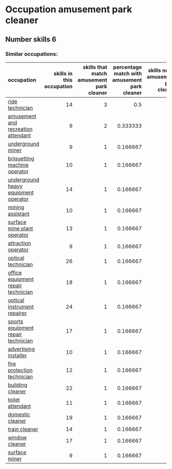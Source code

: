 # Occupation amusement park cleaner
## Number skills 6
### Similar occupations:
| occupation                                                                      |   skills in this occupation |   skills that match amusement park cleaner |   percentage match with amusement park cleaner |   skills not in amusement park cleaner |
|:--------------------------------------------------------------------------------|----------------------------:|-------------------------------------------:|-----------------------------------------------:|---------------------------------------:|
| [ride technician](ride_technician.md)                                           |                          14 |                                          3 |                                       0.5      |                                     11 |
| [amusement and recreation attendant](amusement_and_recreation_attendant.md)     |                           9 |                                          2 |                                       0.333333 |                                      7 |
| [underground miner](underground_miner.md)                                       |                           9 |                                          1 |                                       0.166667 |                                      8 |
| [briquetting machine operator](briquetting_machine_operator.md)                 |                          10 |                                          1 |                                       0.166667 |                                      9 |
| [underground heavy equipment operator](underground_heavy_equipment_operator.md) |                          14 |                                          1 |                                       0.166667 |                                     13 |
| [mining assistant](mining_assistant.md)                                         |                          10 |                                          1 |                                       0.166667 |                                      9 |
| [surface mine plant operator](surface_mine_plant_operator.md)                   |                          13 |                                          1 |                                       0.166667 |                                     12 |
| [attraction operator](attraction_operator.md)                                   |                           9 |                                          1 |                                       0.166667 |                                      8 |
| [optical technician](optical_technician.md)                                     |                          26 |                                          1 |                                       0.166667 |                                     25 |
| [office equipment repair technician](office_equipment_repair_technician.md)     |                          18 |                                          1 |                                       0.166667 |                                     17 |
| [optical instrument repairer](optical_instrument_repairer.md)                   |                          24 |                                          1 |                                       0.166667 |                                     23 |
| [sports equipment repair technician](sports_equipment_repair_technician.md)     |                          17 |                                          1 |                                       0.166667 |                                     16 |
| [advertising installer](advertising_installer.md)                               |                          10 |                                          1 |                                       0.166667 |                                      9 |
| [fire protection technician](fire_protection_technician.md)                     |                          12 |                                          1 |                                       0.166667 |                                     11 |
| [building cleaner](building_cleaner.md)                                         |                          22 |                                          1 |                                       0.166667 |                                     21 |
| [toilet attendant](toilet_attendant.md)                                         |                          11 |                                          1 |                                       0.166667 |                                     10 |
| [domestic cleaner](domestic_cleaner.md)                                         |                          19 |                                          1 |                                       0.166667 |                                     18 |
| [train cleaner](train_cleaner.md)                                               |                          14 |                                          1 |                                       0.166667 |                                     13 |
| [window cleaner](window_cleaner.md)                                             |                          17 |                                          1 |                                       0.166667 |                                     16 |
| [surface miner](surface_miner.md)                                               |                           9 |                                          1 |                                       0.166667 |                                      8 |
